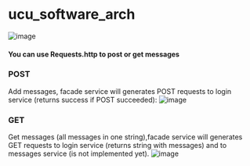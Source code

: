 # ucu_software_arch

![image](https://user-images.githubusercontent.com/54356826/158179298-bfc65bd4-4bfa-4d79-b1ff-38e93db1477a.png)


#### You can use Requests.http to post or get messages
### POST
Add messages, facade service will generates POST requests to login service (returns success if POST succeeded):
![image](https://user-images.githubusercontent.com/54356826/158178391-1a83aa3f-1c65-46bc-a6d2-fa697402f60c.png)

### GET
Get messages (all messages in one string),facade service will generates GET requests to login service (returns string with messages) and to messages service (is not implemented yet). 
![image](https://user-images.githubusercontent.com/54356826/158178518-3c3ae4cb-66c8-47cd-bfd7-422c26376872.png)
